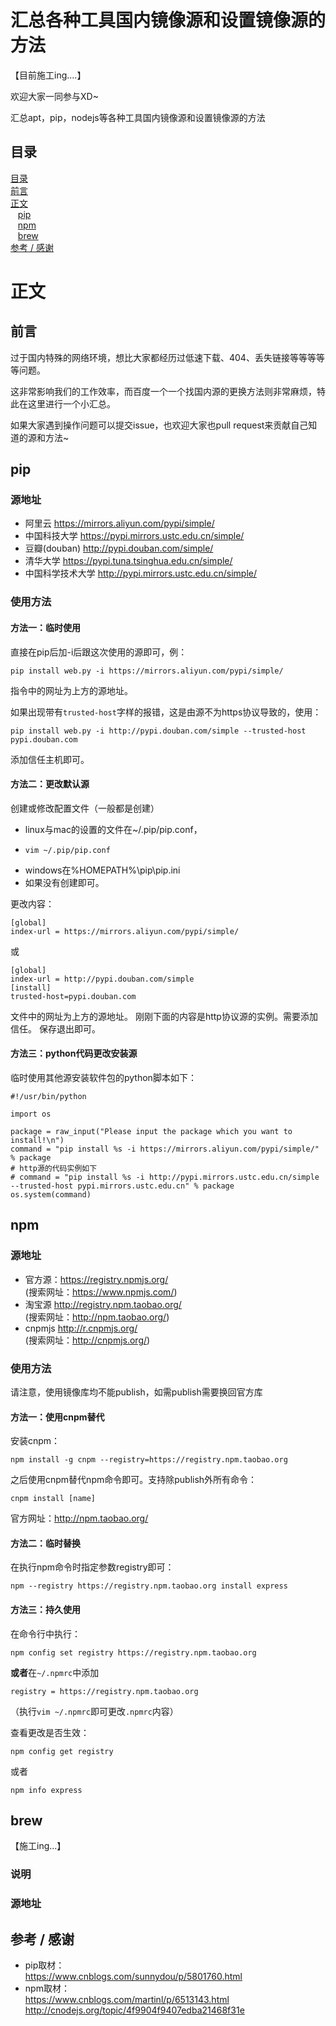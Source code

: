 # 汇总各种工具国内镜像源和设置镜像源的方法
【目前施工ing....】

欢迎大家一同参与XD~

汇总apt，pip，nodejs等各种工具国内镜像源和设置镜像源的方法

<h2 id="contents">目录</h2>

[目录](#contents)  
[前言](#front)  
[正文](#text)  
&nbsp; &nbsp;[pip](#pip)  
&nbsp; &nbsp;[npm](#npm)   
&nbsp; &nbsp;[brew](#brew)  
[参考 / 感谢](#thanks-to)  

<h1 id="text">正文</h1>
<h2 id="front"> 前言</h2>
过于国内特殊的网络环境，想比大家都经历过低速下载、404、丢失链接等等等等等问题。

这非常影响我们的工作效率，而百度一个一个找国内源的更换方法则非常麻烦，特此在这里进行一个小汇总。

如果大家遇到操作问题可以提交issue，也欢迎大家也pull request来贡献自己知道的源和方法~

<h2 id="pip"> pip</h2>

### 源地址

- 阿里云 <https://mirrors.aliyun.com/pypi/simple/>
- 中国科技大学 <https://pypi.mirrors.ustc.edu.cn/simple/>
- 豆瓣(douban) <http://pypi.douban.com/simple/>
- 清华大学 <https://pypi.tuna.tsinghua.edu.cn/simple/>
- 中国科学技术大学 <http://pypi.mirrors.ustc.edu.cn/simple/>

### 使用方法
#### 方法一：临时使用
直接在pip后加-i后跟这次使用的源即可，例：

    pip install web.py -i https://mirrors.aliyun.com/pypi/simple/

指令中的网址为上方的源地址。

如果出现带有`trusted-host`字样的报错，这是由源不为https协议导致的，使用：

    pip install web.py -i http://pypi.douban.com/simple --trusted-host pypi.douban.com

添加信任主机即可。

#### 方法二：更改默认源
创建或修改配置文件（一般都是创建）
- linux与mac的设置的文件在~/.pip/pip.conf，
- 
      vim ~/.pip/pip.conf
- windows在%HOMEPATH%\pip\pip.ini
- 如果没有创建即可。

更改内容：
```
[global]
index-url = https://mirrors.aliyun.com/pypi/simple/
```
或
```
[global]
index-url = http://pypi.douban.com/simple
[install]
trusted-host=pypi.douban.com
```

文件中的网址为上方的源地址。
刚刚下面的内容是http协议源的实例。需要添加信任。
保存退出即可。

#### 方法三：python代码更改安装源
临时使用其他源安装软件包的python脚本如下：
```
#!/usr/bin/python
 
import os
 
package = raw_input("Please input the package which you want to install!\n")
command = "pip install %s -i https://mirrors.aliyun.com/pypi/simple/" % package
# http源的代码实例如下
# command = "pip install %s -i http://pypi.mirrors.ustc.edu.cn/simple --trusted-host pypi.mirrors.ustc.edu.cn" % package
os.system(command)
```

<h2 id="npm"> npm</h2>

### 源地址
- 官方源：<https://registry.npmjs.org/>  
(搜索网址：<https://www.npmjs.com/>)
- 淘宝源 <http://registry.npm.taobao.org/>  
(搜索网址：<http://npm.taobao.org/>)
- cnpmjs <http://r.cnpmjs.org/>  
(搜索网址：<http://cnpmjs.org/>)

### 使用方法
请注意，使用镜像库均不能publish，如需publish需要换回官方库
#### 方法一：使用cnpm替代
安装cnpm：
```
npm install -g cnpm --registry=https://registry.npm.taobao.org
```
之后使用cnpm替代npm命令即可。支持除publish外所有命令：
```
cnpm install [name]
```
官方网址：<http://npm.taobao.org/>

#### 方法二：临时替换
在执行npm命令时指定参数registry即可：
```
npm --registry https://registry.npm.taobao.org install express
```

#### 方法三：持久使用
在命令行中执行：
```
npm config set registry https://registry.npm.taobao.org
```
<b>或者</b>在`~/.npmrc`中添加
```
registry = https://registry.npm.taobao.org
```
（执行`vim ~/.npmrc`即可更改`.npmrc`内容）

查看更改是否生效：
```
npm config get registry
```
或者
```
npm info express
```

<h2 id="brew">brew</h2>
【施工ing...】

### 说明

### 源地址


<h2 id="thanks-to">参考 / 感谢</h2>

- pip取材：  
<https://www.cnblogs.com/sunnydou/p/5801760.html>
- npm取材：  
<https://www.cnblogs.com/martinl/p/6513143.html>  
<http://cnodejs.org/topic/4f9904f9407edba21468f31e>
